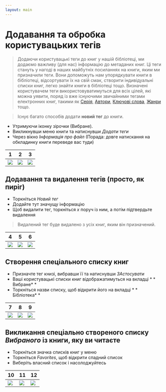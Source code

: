 ```yaml
---
layout: main
---
```


# Додавання та обробка користувацьких тегів

> Додаючи користувацькі теги до книг у нашій бібліотеці, ми додаємо важливу (для нас) інформацію до метаданих книг. Ці теги стануть у нагоді в наших майбутніх посиланнях на книги, яким ми призначили теги. Вони допоможуть нам упорядкувати книги в бібліотеці, відсортувати їх на свій смак, створити індивідуальні списки книг, легко знайти книги в бібліотеці тощо.
> Визначені користувачем теги використовуватимуться для всіх цілей, які можна уявити, поряд із вже існуючими звичайними тегами електронних книг, такими як [Серія](), [Автори](), [Ключові слова](), [Жанри]() тощо.

> Існує багато способів додати **новий тег** до книги.

* Утримуючи іконку зірочки (Вибране).
* Викликнувши меню книги та натиснувши _Додати теги_
* Через вікно _Інформація про файл_ (Порада: довге натискання на обкладинку книги переведе вас туди)

|1|2|3|
|-|-|-|
|![](1.png)|![](2.png)|![](3.png)|

## Додавання та видалення тегів (просто, як пиріг)

* Торкніться _Новий тег_
* Додайте тут значущу інформацію
* Щоб видалити тег, торкніться _x_ поруч із ним, а потім підтвердьте видалення
> Видалений тег буде видалено з усіх книг, яким він призначений.

|4|5|6|
|-|-|-|
|![](4.png)|![](5.png)|![](6.png)|

## Створення спеціального списку книг

* Призначте тег книзі, вибравши її та натиснувши _ЗАстосувати_
* Ваші користувацькі списки книг відображатимуться на вкладці * * Вибране* * 
* Торкніться назви списку, щоб відкрити його на вкладці * * Бібліотека* * 

|7|8|9|
|-|-|-|
|![](7.png)|![](8.png)|![](9.png)|

## Викликання спеціально створеного списку _Вибраного_ із книги, яку ви читаєте

* Торкніться значка списків книг у меню
* Торкніться _Favorites_, щоб відкрити спадний список
* Виберіть власний список і насолоджуйтесь

|10|11|12|
|-|-|-|
|![](10.png)|![](11.png)|![](12.png)|
